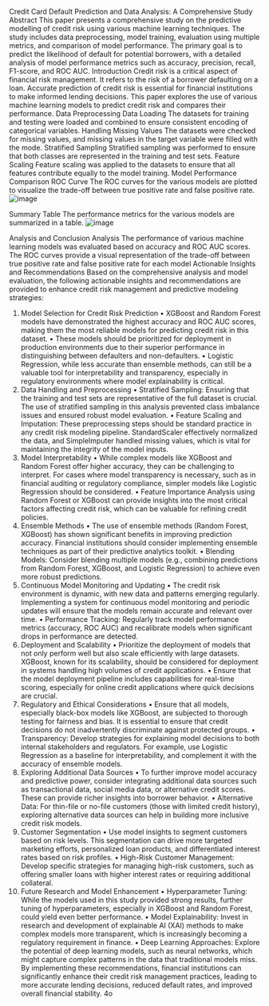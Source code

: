 Credit Card Default Prediction and Data Analysis: A Comprehensive Study
Abstract
This paper presents a comprehensive study on the predictive modelling of credit risk using various machine learning techniques. The study includes data preprocessing, model training, evaluation using multiple metrics, and comparison of model performance. The primary goal is to predict the likelihood of default for potential borrowers, with a detailed analysis of model performance metrics such as accuracy, precision, recall, F1-score, and ROC AUC.
Introduction
Credit risk is a critical aspect of financial risk management. It refers to the risk of a borrower defaulting on a loan. Accurate prediction of credit risk is essential for financial institutions to make informed lending decisions. This paper explores the use of various machine learning models to predict credit risk and compares their performance.
Data Preprocessing
Data Loading
The datasets for training and testing were loaded and combined to ensure consistent encoding of categorical variables.
Handling Missing Values
The datasets were checked for missing values, and missing values in the target variable were filled with the mode.
Stratified Sampling
Stratified sampling was performed to ensure that both classes are represented in the training and test sets.
Feature Scaling
Feature scaling was applied to the datasets to ensure that all features contribute equally to the model training.
Model Performance Comparison
ROC Curve
The ROC curves for the various models are plotted to visualize the trade-off between true positive rate and false positive rate.
 ![image](https://github.com/user-attachments/assets/5db1fa76-2441-4dae-b967-583d050ec38f)

Summary Table
The performance metrics for the various models are summarized in a table.
![image](https://github.com/user-attachments/assets/3335a6e6-06fe-42a5-9400-bfbdf359cc37)
 
Analysis and Conclusion
Analysis
The performance of various machine learning models was evaluated based on accuracy and ROC AUC scores. The ROC curves provide a visual representation of the trade-off between true positive rate and false positive rate for each model
Actionable Insights and Recommendations
Based on the comprehensive analysis and model evaluation, the following actionable insights and recommendations are provided to enhance credit risk management and predictive modeling strategies:
1. Model Selection for Credit Risk Prediction
•	XGBoost and Random Forest models have demonstrated the highest accuracy and ROC AUC scores, making them the most reliable models for predicting credit risk in this dataset.
•	These models should be prioritized for deployment in production environments due to their superior performance in distinguishing between defaulters and non-defaulters.
•	Logistic Regression, while less accurate than ensemble methods, can still be a valuable tool for interpretability and transparency, especially in regulatory environments where model explainability is critical.
2. Data Handling and Preprocessing
•	Stratified Sampling: Ensuring that the training and test sets are representative of the full dataset is crucial. The use of stratified sampling in this analysis prevented class imbalance issues and ensured robust model evaluation.
•	Feature Scaling and Imputation: These preprocessing steps should be standard practice in any credit risk modeling pipeline. StandardScaler effectively normalized the data, and SimpleImputer handled missing values, which is vital for maintaining the integrity of the model inputs.
3. Model Interpretability
•	While complex models like XGBoost and Random Forest offer higher accuracy, they can be challenging to interpret. For cases where model transparency is necessary, such as in financial auditing or regulatory compliance, simpler models like Logistic Regression should be considered.
•	Feature Importance Analysis using Random Forest or XGBoost can provide insights into the most critical factors affecting credit risk, which can be valuable for refining credit policies.
4. Ensemble Methods
•	The use of ensemble methods (Random Forest, XGBoost) has shown significant benefits in improving prediction accuracy. Financial institutions should consider implementing ensemble techniques as part of their predictive analytics toolkit.
•	Blending Models: Consider blending multiple models (e.g., combining predictions from Random Forest, XGBoost, and Logistic Regression) to achieve even more robust predictions.
5. Continuous Model Monitoring and Updating
•	The credit risk environment is dynamic, with new data and patterns emerging regularly. Implementing a system for continuous model monitoring and periodic updates will ensure that the models remain accurate and relevant over time.
•	Performance Tracking: Regularly track model performance metrics (accuracy, ROC AUC) and recalibrate models when significant drops in performance are detected.
6. Deployment and Scalability
•	Prioritize the deployment of models that not only perform well but also scale efficiently with large datasets. XGBoost, known for its scalability, should be considered for deployment in systems handling high volumes of credit applications.
•	Ensure that the model deployment pipeline includes capabilities for real-time scoring, especially for online credit applications where quick decisions are crucial.
7. Regulatory and Ethical Considerations
•	Ensure that all models, especially black-box models like XGBoost, are subjected to thorough testing for fairness and bias. It is essential to ensure that credit decisions do not inadvertently discriminate against protected groups.
•	Transparency: Develop strategies for explaining model decisions to both internal stakeholders and regulators. For example, use Logistic Regression as a baseline for interpretability, and complement it with the accuracy of ensemble models.
8. Exploring Additional Data Sources
•	To further improve model accuracy and predictive power, consider integrating additional data sources such as transactional data, social media data, or alternative credit scores. These can provide richer insights into borrower behavior.
•	Alternative Data: For thin-file or no-file customers (those with limited credit history), exploring alternative data sources can help in building more inclusive credit risk models.
9. Customer Segmentation
•	Use model insights to segment customers based on risk levels. This segmentation can drive more targeted marketing efforts, personalized loan products, and differentiated interest rates based on risk profiles.
•	High-Risk Customer Management: Develop specific strategies for managing high-risk customers, such as offering smaller loans with higher interest rates or requiring additional collateral.
10. Future Research and Model Enhancement
•	Hyperparameter Tuning: While the models used in this study provided strong results, further tuning of hyperparameters, especially in XGBoost and Random Forest, could yield even better performance.
•	Model Explainability: Invest in research and development of explainable AI (XAI) methods to make complex models more transparent, which is increasingly becoming a regulatory requirement in finance.
•	Deep Learning Approaches: Explore the potential of deep learning models, such as neural networks, which might capture complex patterns in the data that traditional models miss.
By implementing these recommendations, financial institutions can significantly enhance their credit risk management practices, leading to more accurate lending decisions, reduced default rates, and improved overall financial stability.
4o


